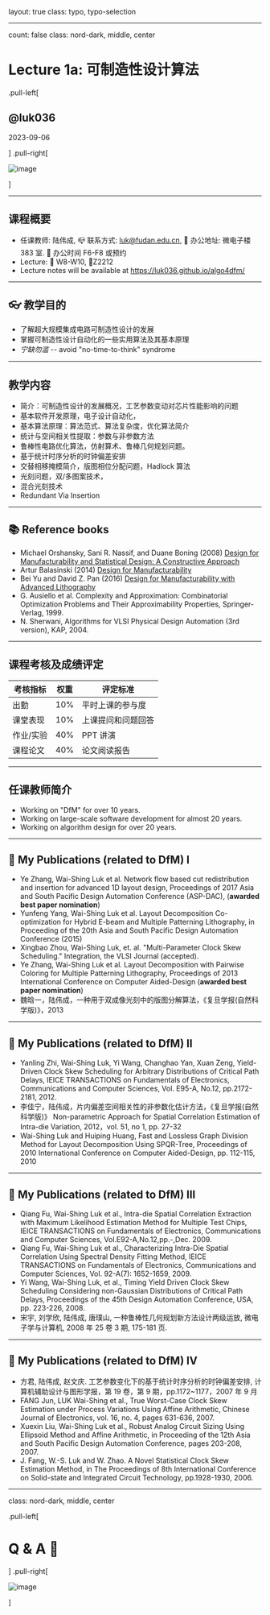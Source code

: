 layout: true
class: typo, typo-selection

---

count: false
class: nord-dark, middle, center

# Lecture 1a: 可制造性设计算法

.pull-left[

## @luk036

2023-09-06

] .pull-right[

![image](figs/dfm.svg)

]

---

## 课程概要

-   任课教师: 陆伟成, 📪 联系方式: <luk@fudan.edu.cn>,
    📍 办公地址: 微电子楼 383 室. 📆 办公时间 F6-F8 或预约
-   Lecture: 📆 W8-W10, 📍Z2212
-   Lecture notes will be available at <https://luk036.github.io/algo4dfm/>

---

## 👓 教学目的

-   了解超大规模集成电路可制造性设计的发展
-   掌握可制造性设计自动化的一些实用算法及其基本原理
-   *宁缺勿滥* -- avoid "no-time-to-think" syndrome

---

## 教学内容

-   简介：可制造性设计的发展概况，工艺参数变动对芯片性能影响的问题
-   基本软件开发原理，电子设计自动化，
-   基本算法原理：算法范式、算法复杂度，优化算法简介
-   统计与空间相关性提取：参数与非参数方法
-   鲁棒性电路优化算法，仿射算术、鲁棒几何规划问题。
-   基于统计时序分析的时钟偏差安排
-   交替相移掩模简介，版图相位分配问题，Hadlock 算法
-   光刻问题，双/多图案技术，
-   混合光刻技术
-   Redundant Via Insertion

---

## 📚 Reference books

-   Michael Orshansky, Sani R. Nassif, and Duane Boning (2008) [Design for Manufacturability and Statistical Design: A Constructive Approach](https://rd.springer.com/book/10.1007/978-0-387-69011-7)
-   Artur Balasinski (2014) [Design for Manufacturability](https://rd.springer.com/book/10.1007/978-1-4614-1761-3)
-   Bei Yu and David Z. Pan (2016) [Design for Manufacturability with Advanced Lithography](https://rd.springer.com/book/10.1007/978-3-319-20385-0)
-   G. Ausiello et al. Complexity and Approximation: Combinatorial
    Optimization Problems and Their Approximability Properties,
    Springer-Verlag, 1999.
-   N. Sherwani, Algorithms for VLSI Physical Design Automation (3rd
    version), KAP, 2004.

---

## 课程考核及成绩评定

| 考核指标  | 权重 | 评定标准           |
| --------- | ---- | ------------------ |
| 出勤      | 10%  | 平时上课的参与度   |
| 课堂表现  | 10%  | 上课提问和问题回答 |
| 作业/实验 | 40%  | PPT 讲演           |
| 课程论文  | 40%  | 论文阅读报告       |

---

## 任课教师简介

-   Working on "DfM" for over 10 years.
-   Working on large-scale software development for almost 20 years.
-   Working on algorithm design for over 20 years.

---

## 📜 My Publications (related to DfM) I

-   Ye Zhang, Wai-Shing Luk et al. Network flow based cut redistribution
    and insertion for advanced 1D layout design, Proceedings of 2017
    Asia and South Pacific Design Automation Conference (ASP-DAC),
    (**awarded best paper nomination**)
-   Yunfeng Yang, Wai-Shing Luk et al. Layout Decomposition
    Co-optimization for Hybrid E-beam and Multiple Patterning
    Lithography, in Proceeding of the 20th Asia and South Pacific Design
    Automation Conference (2015)
-   Xingbao Zhou, Wai-Shing Luk, et. al. "Multi-Parameter Clock Skew
    Scheduling." Integration, the VLSI Journal (accepted).
-   Ye Zhang, Wai-Shing Luk et al. Layout Decomposition with Pairwise
    Coloring for Multiple Patterning Lithography, Proceedings of 2013
    International Conference on Computer Aided-Design (**awarded best
    paper nomination**)
-   魏晗一，陆伟成，一种用于双成像光刻中的版图分解算法，《复旦学报(自然科学版)》，2013

---

## 📜 My Publications (related to DfM) II

-   Yanling Zhi, Wai-Shing Luk, Yi Wang, Changhao Yan, Xuan Zeng,
    Yield-Driven Clock Skew Scheduling for Arbitrary Distributions of
    Critical Path Delays, IEICE TRANSACTIONS on Fundamentals of
    Electronics, Communications and Computer Sciences, Vol. E95-A,
    No.12, pp.2172-2181, 2012.
-   李佳宁，陆伟成，片内偏差空间相关性的非参数化估计方法，《复旦学报(自然科学版)》
    Non-parametric Approach for Spatial Correlation Estimation of
    Intra-die Variation, 2012，vol. 51, no 1, pp. 27-32
-   Wai-Shing Luk and Huiping Huang, Fast and Lossless Graph Division
    Method for Layout Decomposition Using SPQR-Tree, Proceedings of 2010
    International Conference on Computer Aided-Design, pp. 112-115, 2010

---

## 📜 My Publications (related to DfM) III

-   Qiang Fu, Wai-Shing Luk et al., Intra-die Spatial Correlation
    Extraction with Maximum Likelihood Estimation Method for Multiple
    Test Chips, IEICE TRANSACTIONS on Fundamentals of Electronics,
    Communications and Computer Sciences,
    Vol.E92-A,No.12,pp.-,Dec. 2009.
-   Qiang Fu, Wai-Shing Luk et al., Characterizing Intra-Die Spatial
    Correlation Using Spectral Density Fitting Method, IEICE
    TRANSACTIONS on Fundamentals of Electronics, Communications and
    Computer Sciences, Vol. 92-A(7): 1652-1659, 2009.
-   Yi Wang, Wai-Shing Luk, et al., Timing Yield Driven Clock Skew
    Scheduling Considering non-Gaussian Distributions of Critical Path
    Delays, Proceedings of the 45th Design Automation Conference, USA,
    pp. 223-226, 2008.
-   宋宇, 刘学欣, 陆伟成, 唐璞山, 一种鲁棒性几何规划新方法设计两级运放,
    微电子学与计算机, 2008 年 25 卷 3 期, 175-181 页.

---

## 📜 My Publications (related to DfM) IV

-   方君, 陆伟成, 赵文庆.
    工艺参数变化下的基于统计时序分析的时钟偏差安排,
    计算机辅助设计与图形学报，第 19 卷，第 9 期，pp.1172\~1177，2007 年 9 月
-   FANG Jun, LUK Wai-Shing et al., True Worst-Case Clock Skew
    Estimation under Process Variations Using Affine Arithmetic, Chinese
    Journal of Electronics, vol. 16, no. 4, pages 631-636, 2007.
-   Xuexin Liu, Wai-Shing Luk et al., Robust Analog Circuit Sizing Using
    Ellipsoid Method and Affine Arithmetic, in Proceeding of the 12th
    Asia and South Pacific Design Automation Conference, pages
    203-208, 2007.
-   J. Fang, W.-S. Luk and W. Zhao. A Novel Statistical Clock Skew
    Estimation Method, in The Proceedings of 8th International
    Conference on Solid-state and Integrated Circuit Technology,
    pp.1928-1930, 2006.

---

class: nord-dark, middle, center

.pull-left[

# Q & A 🙋️

] .pull-right[

![image](figs/questions-and-answers.svg)

]

